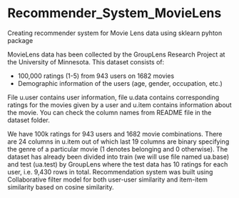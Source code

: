 # Recommender_System_MovieLens
Creating recommender system for Movie Lens data using sklearn pyhton package

MovieLens data has been collected by the GroupLens Research Project at the University of Minnesota. This dataset consists of:

* 100,000 ratings (1-5) from 943 users on 1682 movies
* Demographic information of the users (age, gender, occupation, etc.)

File u.user contains user information, file u.data contains corresponding ratings for the movies given by a user and u.item contains information about the movie. You can check the column names from README file in the dataset folder.

We have 100k ratings for 943 users and 1682 movie combinations. There are 24 columns in u.item out of which last 19 columns are binary specifying the genre of a particular movie (1 denotes belonging and 0 otherwise).
The dataset has already been divided into train (we will use file named ua.base) and test (ua.test) by GroupLens where the test data has 10 ratings for each user, i.e. 9,430 rows in total.
Recommendation system was built using Collaborative filter model for both user-user similarity and item-item similarity based on cosine similarity.
